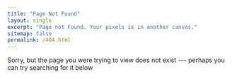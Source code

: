```yaml
---
title: "Page Not Found"
layout: single
excerpt: "Page not Found. Your pixels is in another canvas."
sitemap: false
permalink: /404.html
---
```


Sorry, but the page you were trying to view does not exist --- perhaps you can try searching for it below

<script type="text/javascript">
  var GOOG_FIXURL_LANG = 'en';
  var GOOG_FIXURL_SITE = '{{ site.url }}'
</script>
<script type="text/javascript"
  src="//linkhelp.clients.google.com/tbproxy/lh/wm/fixurl.js">
</script>